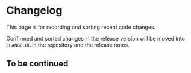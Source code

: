 # Changelog

This page is for recording and sorting recent code changes.

Confirmed and sorted changes in the release version will be moved into `CHANGELOG` in the repository and the release notes.

## To be continued